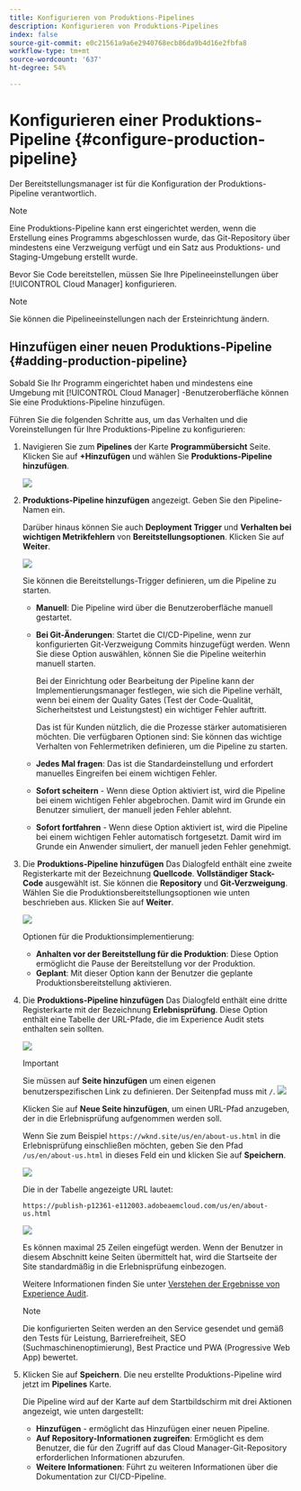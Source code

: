 ```yaml
---
title: Konfigurieren von Produktions-Pipelines
description: Konfigurieren von Produktions-Pipelines
index: false
source-git-commit: e0c21561a9a6e2940768ecb86da9b4d16e2fbfa8
workflow-type: tm+mt
source-wordcount: '637'
ht-degree: 54%

---
```



# Konfigurieren einer Produktions-Pipeline {#configure-production-pipeline}

Der Bereitstellungsmanager ist für die Konfiguration der Produktions-Pipeline verantwortlich.

>[!NOTE]
>Eine Produktions-Pipeline kann erst eingerichtet werden, wenn die Erstellung eines Programms abgeschlossen wurde, das Git-Repository über mindestens eine Verzweigung verfügt und ein Satz aus Produktions- und Staging-Umgebung erstellt wurde.

Bevor Sie Code bereitstellen, müssen Sie Ihre Pipelineeinstellungen über [!UICONTROL Cloud Manager] konfigurieren.

>[!NOTE]
>Sie können die Pipelineeinstellungen nach der Ersteinrichtung ändern.

## Hinzufügen einer neuen Produktions-Pipeline {#adding-production-pipeline}

Sobald Sie Ihr Programm eingerichtet haben und mindestens eine Umgebung mit [!UICONTROL Cloud Manager] -Benutzeroberfläche können Sie eine Produktions-Pipeline hinzufügen.

Führen Sie die folgenden Schritte aus, um das Verhalten und die Voreinstellungen für Ihre Produktions-Pipeline zu konfigurieren:

1. Navigieren Sie zum **Pipelines** der Karte **Programmübersicht** Seite.
Klicken Sie auf **+Hinzufügen** und wählen Sie **Produktions-Pipeline hinzufügen**.

   ![](/help/implementing/cloud-manager/assets/configure-pipeline/add-prod-1.png)

1. **Produktions-Pipeline hinzufügen** angezeigt. Geben Sie den Pipeline-Namen ein.

   Darüber hinaus können Sie auch **Deployment Trigger** und **Verhalten bei wichtigen Metrikfehlern** von **Bereitstellungsoptionen**. Klicken Sie auf **Weiter**.

   ![](/help/implementing/cloud-manager/assets/configure-pipeline/prod-pipeline-add2.png)


   Sie können die Bereitstellungs-Trigger definieren, um die Pipeline zu starten.

   * **Manuell**: Die Pipeline wird über die Benutzeroberfläche manuell gestartet.
   * **Bei Git-Änderungen**: Startet die CI/CD-Pipeline, wenn zur konfigurierten Git-Verzweigung Commits hinzugefügt werden. Wenn Sie diese Option auswählen, können Sie die Pipeline weiterhin manuell starten.

      Bei der Einrichtung oder Bearbeitung der Pipeline kann der Implementierungsmanager festlegen, wie sich die Pipeline verhält, wenn bei einem der Quality Gates (Test der Code-Qualität, Sicherheitstest und Leistungstest) ein wichtiger Fehler auftritt.

      Das ist für Kunden nützlich, die die Prozesse stärker automatisieren möchten. Die verfügbaren Optionen sind:
   Sie können das wichtige Verhalten von Fehlermetriken definieren, um die Pipeline zu starten.

   * **Jedes Mal fragen**: Das ist die Standardeinstellung und erfordert manuelles Eingreifen bei einem wichtigen Fehler.
   * **Sofort scheitern** - Wenn diese Option aktiviert ist, wird die Pipeline bei einem wichtigen Fehler abgebrochen. Damit wird im Grunde ein Benutzer simuliert, der manuell jeden Fehler ablehnt.
   * **Sofort fortfahren** - Wenn diese Option aktiviert ist, wird die Pipeline bei einem wichtigen Fehler automatisch fortgesetzt. Damit wird im Grunde ein Anwender simuliert, der manuell jeden Fehler genehmigt.


1. Die **Produktions-Pipeline hinzufügen** Das Dialogfeld enthält eine zweite Registerkarte mit der Bezeichnung **Quellcode**. **Vollständiger Stack-Code** ausgewählt ist. Sie können die **Repository** und **Git-Verzweigung**. Wählen Sie die Produktionsbereitstellungsoptionen wie unten beschrieben aus. Klicken Sie auf **Weiter**.

   ![](/help/implementing/cloud-manager/assets/configure-pipeline/prod-fullstack1.png)

   Optionen für die Produktionsimplementierung:

   * **Anhalten vor der Bereitstellung für die Produktion**: Diese Option ermöglicht die Pause der Bereitstellung vor der Produktion.
   * **Geplant**: Mit dieser Option kann der Benutzer die geplante Produktionsbereitstellung aktivieren.

1. Die **Produktions-Pipeline hinzufügen** Das Dialogfeld enthält eine dritte Registerkarte mit der Bezeichnung **Erlebnisprüfung**. Diese Option enthält eine Tabelle der URL-Pfade, die im Experience Audit stets enthalten sein sollten.

   ![](/help/implementing/cloud-manager/assets/configure-pipeline/add-prod-audit.png)

   >[!IMPORTANT]
   >Sie müssen auf **Seite hinzufügen** um einen eigenen benutzerspezifischen Link zu definieren. Der Seitenpfad muss mit `/`.
   >![](/help/implementing/cloud-manager/assets/configure-pipeline/add-prod-audit2.png)


   Klicken Sie auf **Neue Seite hinzufügen**, um einen URL-Pfad anzugeben, der in die Erlebnisprüfung aufgenommen werden soll.

   Wenn Sie zum Beispiel `https://wknd.site/us/en/about-us.html` in die Erlebnisprüfung einschließen möchten, geben Sie den Pfad `/us/en/about-us.html` in dieses Feld ein und klicken Sie auf **Speichern**.

   ![](/help/implementing/cloud-manager/assets/configure-pipeline/add-prod-audit3.png)

   Die in der Tabelle angezeigte URL lautet:

   `https://publish-p12361-e112003.adobeaemcloud.com/us/en/about-us.html`

   ![](/help/implementing/cloud-manager/assets/configure-pipeline/add-prod-audit4.png)

   Es können maximal 25 Zeilen eingefügt werden. Wenn der Benutzer in diesem Abschnitt keine Seiten übermittelt hat, wird die Startseite der Site standardmäßig in die Erlebnisprüfung einbezogen.

   Weitere Informationen finden Sie unter [Verstehen der Ergebnisse von Experience Audit](/help/implementing/cloud-manager/experience-audit-testing.md).

   >[!NOTE]
   > Die konfigurierten Seiten werden an den Service gesendet und gemäß den Tests für Leistung, Barrierefreiheit, SEO (Suchmaschinenoptimierung), Best Practice und PWA (Progressive Web App) bewertet.

1. Klicken Sie auf **Speichern**. Die neu erstellte Produktions-Pipeline wird jetzt im **Pipelines** Karte.

   Die Pipeline wird auf der Karte auf dem Startbildschirm mit drei Aktionen angezeigt, wie unten dargestellt:

   * **Hinzufügen** - ermöglicht das Hinzufügen einer neuen Pipeline.
   * **Auf Repository-Informationen zugreifen**: Ermöglicht es dem Benutzer, die für den Zugriff auf das Cloud Manager-Git-Repository erforderlichen Informationen abzurufen.
   * **Weitere Informationen**: Führt zu weiteren Informationen über die Dokumentation zur CI/CD-Pipeline.